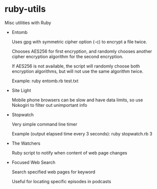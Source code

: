 ruby-utils
==========

Misc utilities with Ruby

- Entomb

  Uses gpg with symmetric cipher option (-c) to encrypt a file twice.

  Chooses AES256 for first encryption, and randomly chooses another cipher encryption algorithm for the second encryption.

  If AES256 is not available, the script will randomly choose both encryption algorithms, but will not use the same algorithm twice.

  Example: ruby entomb.rb test.txt



- Site Light

  Mobile phone browsers can be slow and have data limits, so use Nokogiri to filter out unimportant info



- Stopwatch

  Very simple command line timer

  Example (output elapsed time every 3 seconds): ruby stopwatch.rb 3


- The Watchers

  Ruby script to notify when content of web page changes 

- Focused Web Search

  Search specified web pages for keyword

  Useful for locating specific episodes in podcasts


